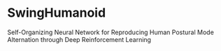 # SwingHumanoid
 Self-Organizing Neural Network for Reproducing Human Postural Mode Alternation through Deep Reinforcement Learning 
